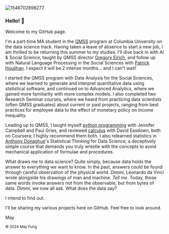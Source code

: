 ![1546702898277](https://user-images.githubusercontent.com/112728848/202857943-afcb5565-921d-45be-a36b-b4ff538e26b0.jpg)

<h3>Hello! 👋</h3>

Welcome to my GitHub page. 

I'm a part-time MA student in the [QMSS](https://qmss.columbia.edu/) program at Columbia University on the data science track. Having taken a leave of absence to start a new job, I am thrilled to be returning this summer to my studies. I’ll dive back in with AI & Social Science, taught by QMSS director [Gregory Eirich](https://www.linkedin.com/in/greg-eirich-2541598/), and follow up with Natural Language Processing in the Social Sciences with [Patrick Houlihan](https://www.linkedin.com/in/patrick-houlihan-ph-d-mba-9310642/). I expect it will be 2 intense months… and I can't wait!

I started the QMSS program with Data Analysis for the Social Sciences, where we learned to generate and interpret quantitative data using statistical software, and continued on to Advanced Analytics, where we gained more familiarity with more complex models. I also completed two Research Seminar courses, where we heard from practicing data scientists (often QMSS graduates) about current or past projects, ranging from best practices for employee data to the effect of monetary policy on income inequality.

Leading up to QMSS, I taught myself [python programming](https://www.coursera.org/learn/learn-to-program) with Jennifer Campbell and Paul Gries, and reviewed [calculus](https://www.coursera.org/learn/introduction-to-calculus) with David Easdown, both on Coursera; I highly recommend them both. I also relearned statistics in [Anthony Donaghue](https://www.linkedin.com/in/anthony-donoghue-66364237/)'s Statistical Thinking for Data Science, a deceptively simple course that demands you truly wrestle with the concepts to avoid mechanical application of formulae and procedures.

What draws me to data science? Quite simply, because data holds the answer to everything we want to know. In the past, answers could be found through careful observation of the physical world. <i>Dimmi</i>, Leonardo da Vinci wrote alongside his drawings of man and machine. <i>Tell me</i>. Today, those same words invoke answers not from the observable, but from bytes of data. <i>Dimmi</i>, we now all ask. What does the data say? 

I intend to find out.

I'll be sharing my various projects here on GitHub. Feel free to look around.

May

<sup>© 2024 May Fung</sup>
